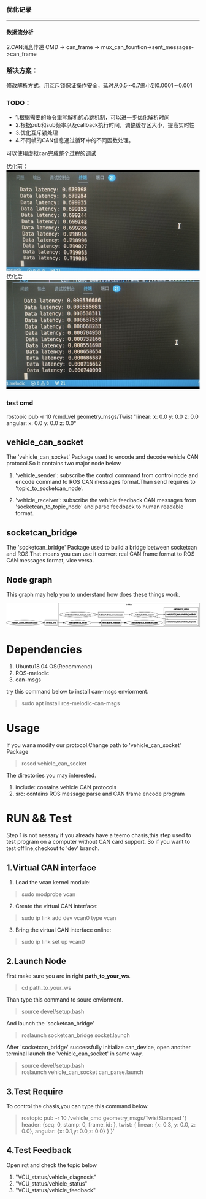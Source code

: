 ### 优化记录
---
#### 数据流分析

2.CAN消息传递
CMD -> can_frame -> mux_can_fountion->sent_messages->can_frame

### 解决方案：
修改解析方式，用互斥锁保证操作安全，延时从0.5～0.7缩小到0.0001～0.001

### TODO：
- 1.根据需要的命令重写解析的心跳机制，可以进一步优化解析时间
- 2.根据pub和sub频率以及callback执行时间，调整缓存区大小，提高实时性
- 3.优化互斥锁处理
- 4.不同帧的CAN信息通过循环中的不同函数处理。

可以使用虚拟can完成整个过程的调试

优化前：
![penv](./png/shit.jpg)
优化后
![now](./png/now.jpg)

### test cmd
 rostopic pub -r 10 /cmd_vel geometry_msgs/Twist "linear:
  x: 0.0
  y: 0.0
  z: 0.0
angular:
  x: 0.0
  y: 0.0
  z: 0.0" 

##  vehicle_can_socket
The 'vehicle_can_socket' Package used to encode and decode vehicle CAN protocol.So it contains two major node below
1.  'vehicle_sender': subscribe the control command from control node and encode command to ROS CAN messages format.Than send requires to 'topic_to_socketcan_node'.

2.  'vehicle_receiver': subscribe the vehicle feedback CAN messages from 'socketcan_to_topic_node' and parse feedback to human readable format.

##  socketcan_bridge
The 'socketcan_bridge' Package used to build a bridge between socketcan and ROS.That means you can use it convert real CAN frame format to ROS CAN messages format, vice versa.

##  Node graph
This graph may help you to understand how does these things work.

![rosgraph](./rosgraph.png)


#	Dependencies
1.  Ubuntu18.04 OS(Recommend)
2.  ROS-melodic
3.  can-msgs

try this command below to install can-msgs enviorment.
>	sudo apt install ros-melodic-can-msgs


#	Usage
If you wana modify our protocol.Change path to 'vehicle_can_socket' Package
> roscd vehicle_can_socket

The directories you may interested.
1.	include: contains vehicle CAN protocols
2.	src: contains ROS message parse and CAN frame encode program


#	RUN && Test
Step 1 is not nessary if you already have a teemo chasis,this step used to test program on a computer without CAN card support.
So if you want to test offline,checkout to 'dev' branch.

##	1.Virtual CAN interface 
1.	Load the vcan kernel module: 
> sudo modprobe vcan
2.	Create the virtual CAN interface: 
> sudo ip link add dev vcan0 type vcan
3.	Bring the virtual CAN interface online: 
> sudo ip link set up vcan0

##  2.Launch Node
first make sure you are in right **path_to_your_ws**.
> cd path_to_your_ws

Than type this command to soure enviorment.
> source devel/setup.bash

And launch the 'socketcan_bridge'
> roslaunch socketcan_bridge socket.launch

After 'socketcan_bridge' successfully initialize can_device, open another terminal launch the 'vehicle_can_socket' in same way.
> source devel/setup.bash   \
> roslaunch vehicle_can_socket can_parse.launch

##  3.Test Require
To control the chasis,you can type this command below.
>rostopic pub -r 10 /vehicle_cmd geometry_msgs/TwistStamped '{
header: {seq: 0, stamp: 0, frame_id: },
twist: {
linear: {x: 0.3, y: 0.0, z: 0.0},
angular: {x: 0.1,y: 0.0,z: 0.0}
}
}'

##  4.Test Feedback
Open rqt and check the topic below

1.  "VCU_status/vehicle_diagnosis"
2.  "VCU_status/vehicle_status"
3.  "VCU_status/vehicle_feedback"
